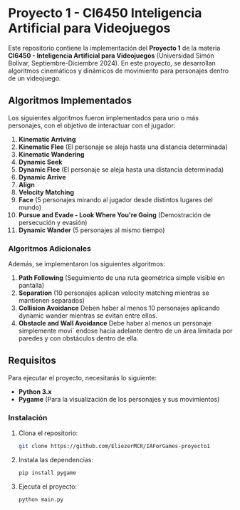 # Proyecto 1 - CI6450 Inteligencia Artificial para Videojuegos

Este repositorio contiene la implementación del **Proyecto 1** de la materia **CI6450 - Inteligencia Artificial para Videojuegos** (Universidad Simón Bolívar, Septiembre-Diciembre 2024). En este proyecto, se desarrollan algoritmos cinemáticos y dinámicos de movimiento para personajes dentro de un videojuego.

## Algoritmos Implementados

Los siguientes algoritmos fueron implementados para uno o más personajes, con el objetivo de interactuar con el jugador:

1. **Kinematic Arriving**
2. **Kinematic Flee** (El personaje se aleja hasta una distancia determinada)
3. **Kinematic Wandering**
4. **Dynamic Seek**
5. **Dynamic Flee** (El personaje se aleja hasta una distancia determinada)
6. **Dynamic Arrive**
7. **Align**
8. **Velocity Matching**
9. **Face** (5 personajes mirando al jugador desde distintos lugares del mundo)
10. **Pursue and Evade - Look Where You're Going** (Demostración de persecución y evasión)
11. **Dynamic Wander** (5 personajes al mismo tiempo)

### Algoritmos Adicionales
Además, se implementaron los siguientes algoritmos:

1. **Path Following** (Seguimiento de una ruta geométrica simple visible en pantalla)
2. **Separation** (10 personajes aplican velocity matching mientras se mantienen separados)
3. **Collision Avoidance** Deben haber al menos 10 personajes aplicando dynamic wander mientras se evitan entre ellos.
4. **Obstacle and Wall Avoidance** Debe haber al menos un personaje simplemente movi´ endose hacia adelante dentro de un área limitada por paredes y con obstáculos dentro de ella.

## Requisitos

Para ejecutar el proyecto, necesitarás lo siguiente:
- **Python 3.x**
- **Pygame** (Para la visualización de los personajes y sus movimientos)

### Instalación

1. Clona el repositorio:
   ```bash
   git clone https://github.com/EliezerMCR/IAForGames-proyecto1
2. Instala las dependencias:
   ```bash
   pip install pygame
3. Ejecuta el proyecto:
   ```bash
   python main.py

